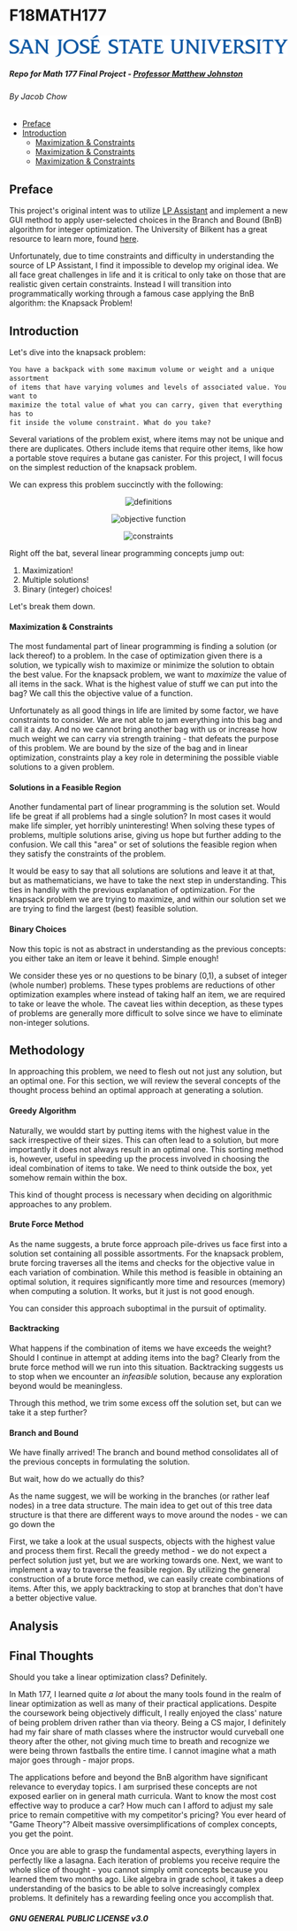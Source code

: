 # F18MATH177

![alt-text][logo]

[logo]: https://github.com/jjexpat00/F18CS123A/raw/master/resources/wordmark1line.png "SJSU Logo"

##### Repo for Math 177 Final Project - <a href="https://johnstonmd.wordpress.com/" target="_blank">Professor Matthew Johnston</a>

###### By Jacob Chow

- [Preface](#Preface)
- [Introduction](#Introduction)
    * [Maximization & Constraints](#maximization---constraints)
    * [Maximization & Constraints](#Maximization%20&%20Constraints)
    * [Maximization & Constraints](####Maximization%20&%20Constraints)

## Preface

This project's original intent was to utilize <a href="https://www2.bc.edu/gerard-keough/software.html" target="_blank">LP Assistant</a> and implement a new GUI method to apply user-selected choices in the Branch and Bound (BnB) algorithm for integer optimization. The University of Bilkent has a great resource to learn more, found <a href="https://www.ie.bilkent.edu.tr/~mustafap/courses/bb.pdf" target="_blank">here</a>.

Unfortunately, due to time constraints and difficulty in understanding the source of LP Assistant, I find it impossible to develop my original idea. We all face great challenges in life and it is critical to only take on those that are realistic given certain constraints. Instead I will transition into programmatically working through a famous case applying the BnB algorithm: the Knapsack Problem!

## Introduction

Let's dive into the knapsack problem:

```
You have a backpack with some maximum volume or weight and a unique assortment 
of items that have varying volumes and levels of associated value. You want to 
maximize the total value of what you can carry, given that everything has to 
fit inside the volume constraint. What do you take?
```

Several variations of the problem exist, where items may not be unique and there are duplicates. Others include items that require other items, like how a portable stove requires a butane gas canister. For this project, I will focus on the simplest reduction of the knapsack problem.

We can express this problem succinctly with the following:

<p align="center">
<img src="https://latex.codecogs.com/gif.latex?\textup{Given&space;}n\textup{&space;number&space;of&space;items,&space;each&space;with&space;weight&space;}{w_i}\textup{&space;and&space;}{v_i}\textup{,&space;and&space;a&space;maximum&space;weight&space;}{W}{:}" title="definitions" />
</p>

<p align="center" >
<img src="https://latex.codecogs.com/gif.latex?\textup{maximize}\sum_{i=1}^{n}{v_ix_i}" title="objective function" />
</p>

<p align="center" >
<img src="https://latex.codecogs.com/gif.latex?\textup{subject&space;to&space;}\sum_{i=1}^{n}{w_ix_i}\leq&space;W\textup{&space;and&space;}{x_i}\in&space;\{0,1\}" title="constraints" />
</p>


Right off the bat, several linear programming concepts jump out:

1. Maximization!
2. Multiple solutions!
3. Binary (integer) choices!

Let's break them down.

#### Maximization & Constraints

The most fundamental part of linear programming is finding a solution (or lack thereof) to a problem. In the case of optimization given there is a solution, we typically wish to maximize or minimize the solution to obtain the best value. For the knapsack problem, we want to _maximize_ the value of all items in the sack. What is the highest value of stuff we can put into the bag? We call this the objective value of a function.

Unfortunately as all good things in life are limited by some factor, we have constraints to consider. We are not able to jam everything into this bag and call it a day. And no we cannot bring another bag with us or increase how much weight we can carry via strength training - that defeats the purpose of this problem. We are bound by the size of the bag and in linear optimization, constraints play a key role in determining the possible viable solutions to a given problem.

#### Solutions in a Feasible Region

Another fundamental part of linear programming is the solution set. Would life be great if all problems had a single solution? In most cases it would make life simpler, yet horribly uninteresting! When solving these types of problems, multiple solutions arise, giving us hope but further adding to the confusion. We call this "area" or set of solutions the feasible region when they satisfy the constraints of the problem.

It would be easy to say that all solutions are solutions and leave it at that, but as mathematicians, we have to take the next step in understanding. This ties in handily with the previous explanation of optimization. For the knapsack problem we are trying to maximize, and within our solution set we are trying to find the largest (best) feasible solution.

#### Binary Choices

Now this topic is not as abstract in understanding as the previous concepts: you either take an item or leave it behind. Simple enough!

We consider these yes or no questions to be binary (0,1), a subset of integer (whole number) problems. These types problems are reductions of other optimization examples where instead of taking half an item, we are required to take or leave the whole. The caveat lies within deception, as these types of problems are generally more difficult to solve since we have to eliminate non-integer solutions.

## Methodology

In approaching this problem, we need to flesh out not just any solution, but an optimal one. For this section, we will review the several concepts of the thought process behind an optimal approach at generating a solution.

#### Greedy Algorithm

Naturally, we wouldd start by putting items with the highest value in the sack irrespective of their sizes. This can often lead to a solution, but more importantly it does not always result in an optimal one. This sorting method is, however, useful in speeding up the process involved in choosing the ideal combination of items to take. We need to think outside the box, yet somehow remain within the box.

This kind of thought process is necessary when deciding on algorithmic approaches to any problem.

#### Brute Force Method

As the name suggests, a brute force approach pile-drives us face first into a solution set containing all possible assortments. For the knapsack problem, brute forcing traverses all the items and checks for the objective value in each variation of combination. While this method is feasible in obtaining an optimal solution, it requires significantly more time and resources (memory) when computing a solution. It works, but it just is not good enough.

You can consider this approach suboptimal in the pursuit of optimality.

#### Backtracking

What happens if the combination of items we have exceeds the weight? Should I continue in attempt at adding items into the bag? Clearly from the brute force method will we run into this situation. Backtracking suggests us to stop when we encounter an _infeasible_ solution, because any exploration beyond would be meaningless. 

Through this method, we trim some excess off the solution set, but can we take it a step further?

#### Branch and Bound

We have finally arrived! The branch and bound method consolidates all of the previous concepts in formulating the solution. 

But wait, how do we actually do this?

As the name suggest, we will be working in the branches (or rather leaf nodes) in a tree data structure. The main idea to get out of this tree data structure is that there are different ways to move around the nodes - we can go down the 

First, we take a look at the usual suspects, objects with the highest value and process them first. Recall the greedy method - we do not expect a perfect solution just yet, but we are working towards one. Next, we want to implement a way to traverse the feasible region. By utilizing the general construction of a brute force method, we can easily create combinations of items. After this, we apply backtracking to stop at branches that don't have a better objective value.




## Analysis



## Final Thoughts

Should you take a linear optimization class? Definitely.

In Math 177, I learned quite _a lot_ about the many tools found in the realm of linear optimization as well as many of their practical applications. Despite the coursework being objectively difficult, I really enjoyed the class' nature of being problem driven rather than via theory. Being a CS major, I definitely had my fair share of math classes where the instructor would curveball one theory after the other, not giving much time to breath and recognize we were being thrown fastballs the entire time. I cannot imagine what a math major goes through - major props.

The applications before and beyond the BnB algorithm have significant relevance to everyday topics. I am surprised these concepts are not exposed earlier on in general math curricula. Want to know the most cost effective way to produce a car? How much can I afford to adjust my sale price to remain competitive with my competitor's pricing? You ever heard of "Game Theory"? Albeit massive oversimplifications of complex concepts, you get the point.

Once you are able to grasp the fundamental aspects, everything layers in perfectly like a lasagna. Each iteration of problems you receive require the whole slice of thought - you cannot simply omit concepts because you learned them two months ago. Like algebra in grade school, it takes a deep understanding of the basics to be able to solve increasingly complex problems. It definitely has a rewarding feeling once you accomplish that.

##### GNU GENERAL PUBLIC LICENSE v3.0